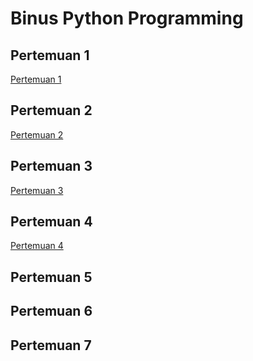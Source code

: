 # Binus Python Programming

## Pertemuan 1
<a href="https://colab.research.google.com/drive/1dBvLlvZKBfkkEq_MCzORCioR9imydV1M?usp=sharing">Pertemuan 1</a>

## Pertemuan 2
<a href="https://colab.research.google.com/drive/1VTUrKAHR8UpUa4tUunes7CdHfmXBUOPt?usp=sharing">Pertemuan 2</a>

## Pertemuan 3
<a href="https://colab.research.google.com/drive/1Oa7pJrngnVK_Qpwyy6UADtc7pjZXCpw7?usp=sharing">Pertemuan 3</a>

## Pertemuan 4
<a href="https://colab.research.google.com/drive/1whtoGRHVKrd2TlEuMipQl7dhq-ikjqdt?usp=sharing">Pertemuan 4</a>

## Pertemuan 5

## Pertemuan 6

## Pertemuan 7
